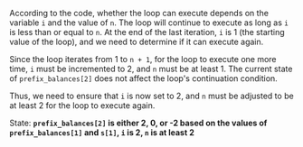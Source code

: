 According to the code, whether the loop can execute depends on the variable `i` and the value of `n`. The loop will continue to execute as long as `i` is less than or equal to `n`. At the end of the last iteration, `i` is 1 (the starting value of the loop), and we need to determine if it can execute again. 

Since the loop iterates from 1 to `n + 1`, for the loop to execute one more time, `i` must be incremented to 2, and `n` must be at least 1. The current state of `prefix_balances[2]` does not affect the loop's continuation condition. 

Thus, we need to ensure that `i` is now set to 2, and `n` must be adjusted to be at least 2 for the loop to execute again.

State: **`prefix_balances[2]` is either 2, 0, or -2 based on the values of `prefix_balances[1]` and `s[1]`, `i` is 2, `n` is at least 2**